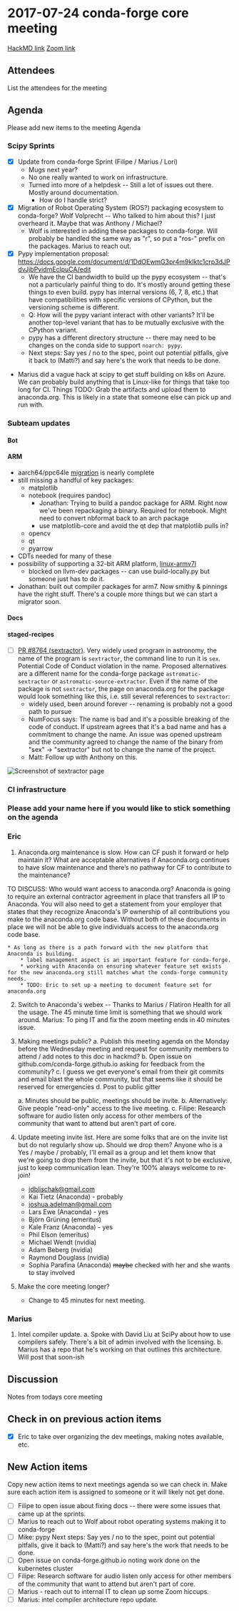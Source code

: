 # 2017-07-24 conda-forge core meeting 

[HackMD link](https://hackmd.io/P8on5P8wR3q3WslwrJzOEg)
[Zoom link]()
## Attendees
List the attendees for the meeting

## Agenda

Please add new items to the meeting Agenda

### Scipy Sprints
* [x] Update from conda-forge Sprint (Filipe / Marius / Lori)
    * Mugs next year?
    * No one really wanted to work on infrastructure.
    * Turned into more of a helpdesk -- Still a lot of issues out there. Mostly around documentation.
        * How do I handle strict?
* [x] Migration of Robot Operating System (ROS?) packaging ecosystem to conda-forge? Wolf Volprecht -- Who talked to him about this? I just overheard it. Maybe that was Anthony / Michael?
    * Wolf is interested in adding these packages to conda-forge. Will probably be handled the same way as "r", so put a "ros-" prefix on the packages. Marius to reach out.
* [x] Pypy implementation proposal: https://docs.google.com/document/d/1DdOEwmG3pr4m9kIktc1crp3dJPdvJjbPvidmEclpuCA/edit
    * We have the CI bandwidth to build up the pypy ecosystem -- that's not a particularly painful thing to do. It's mostly around getting these things to even build. pypy has internal versions (6, 7, 8, etc.) that have compatibilities with specific versions of CPython, but the versioning scheme is different.
    * Q: How will the pypy variant interact with other variants? It'll be another top-level variant that has to be mutually exclusive with the CPython variant.
    * pypy has a different directory structure -- there may need to be changes on the conda side to support `noarch: pypy`.
    * Next steps: Say yes / no to the spec, point out potential pitfalls, give it back to (Matti?) and say here's the work that needs to be done.
* Marius did a vague hack at scipy to get stuff building on k8s on Azure. We can probably build anything that is Linux-like for things that take too long for CI. Things TODO: Grab the artifacts and upload them to anaconda.org. This is likely in a state that someone else can pick up and run with.

### Subteam updates

#### Bot

#### ARM 
  * aarch64/ppc64le [migration](https://conda-forge.org/status/) is nearly complete
  * still missing a handful of key packages:
      * matplotlib
      * notebook (requires pandoc) 
        * Jonathan: Trying to build a pandoc package for ARM. Right now we've been repackaging a binary. Required for notebook. Might need to convert nbformat back to an arch package
        * use matplotlib-core and avoid the qt dep that matplotlib pulls in?
      * opencv
      * qt
      * pyarrow
  * CDTs needed for many of these
  * possibility of supporting a 32-bit ARM platform, [linux-armv7l](https://github.com/conda-forge/conda-smithy/pull/1115)
      * blocked on llvm-dev packages -- can use build-locally.py but someone just has to do it.
  * Jonathan: built out compiler packages for arm7. Now smithy & pinnings have the right stuff. There's a couple more things but we can start a migrator soon.


#### Docs

#### staged-recipes

* [ ] [PR #8764 (sextractor)](https://github.com/conda-forge/staged-recipes/pull/8764). Very widely used program in astronomy, the name of the program is `sextractor`, the command line to run it is `sex`. Potential Code of Conduct violation in the name. Proposed alternatives are a different name for the conda-forge package `astromatic-sextractor` or `astromatic-source-extractor`. Even if the name of the package is not `sextractor`, the page on anaconda.org for the package would look something like this, i.e. still several references to `sextractor`:
    * widely used, been around forever -- renaming is probably not a good path to pursue
    * NumFocus says: The name is bad and it's a possible breaking of the code of conduct. If upstream agrees that it's a bad name and has a commitment to change the name. An issue was opened upstream and the community agreed to change the name of the binary from "sex" -> "sextractor" but not to change the name of the project.
    * Matt: Follow up with Anthony on this.

![Screenshot of sextractor page](https://i.imgur.com/S6aYP9r.png)


### CI infrastructure

### Please add your name here if you would like to stick something on the agenda

### Eric
1. Anaconda.org maintenance is slow. How can CF push it forward or help maintain it? What are acceptable alternatives if Anaconda.org continues to have slow maintenance and there’s no pathway for CF to contribute to the maintenance?

TO DISCUSS: Who would want access to anaconda.org? Anaconda is going to require an external contractor agreement in place that transfers all IP to Anaconda. You will also need to get a statement from your employer that states that they recognize Anaconda's IP ownership of all contributions you make to the anaconda.org code base. Without both of these documents in place we will not be able to give individuals access to the anaconda.org code base.

    * As long as there is a path forward with the new platform that Anaconda is building. 
        * label management aspect is an important feature for conda-forge.
        * working with Anaconda on ensuring whatever feature set exists for the new anaconda.org still matches what the conda-forge community needs. 
        * TODO: Eric to set up a meeting to document feature set for anaconda.org

2. Switch to Anaconda's webex -- Thanks to Marius / Flatiron Health for all the usage. The 45 minute time limit is something that we should work around.
    Marius: To ping IT and fix the zoom meeting ends in 40 minutes issue.

3. Making meetings public? 
    a. Publish this meeting agenda on the Monday before the Wednesday meeting and request for community members to attend / add notes to this doc in hackmd?
    b. Open issue on github.com/conda-forge.github.io asking for feedback from the community?
    c. I guess we get everyone's email from their git commits and email blast the whole community, but that seems like it should be reserved for emergencies
    d. Post to public gitter
    
    a. Minutes should be public, meetings should be invite.
    b. Alternatively: Give people "read-only" access to the live meeting. 
    c. Filipe: Research software for audio listen only access for other members of the community that want to attend but aren't part of core.
    
4. Update meeting invite list. Here are some folks that are on the invite list but do not regularly show up. Should we drop them? Anyone who is a Yes / maybe / probably, I'll email as a group and let them know that we're going to drop them from the invite, but that it's not to be exclusive, just to keep communication lean. They're 100% always welcome to re-join!
    * jdblischak@gmail.com
    * Kai Tietz (Anaconda) - probably
    * joshua.adelman@gmail.com
    * Lars Ewe (Anaconda) - yes
    * Björn Grüning (emeritus)
    * Kale Franz (Anaconda) - yes 
    * Phil Elson (emeritus)
    * Michael Wendt (nvidia)
    * Adam Beberg (nvidia)
    * Raymond Douglass (nvidia)
    * Sophia Parafina (Anaconda) ~~maybe~~ checked with her and she wants to stay involved

5. Make the core meeting longer? 
    * Change to 45 minutes for next meeting.

### Marius

1. Intel compiler update. 
    a. Spoke with David Liu at SciPy about how to use compilers safely. There's a bit of admin involved with the licensing. 
    b. Marius has a repo that he's working on that outlines this architecture. Will post that soon-ish


## Discussion
Notes from todays core meeting 


## Check in on previous action items
* [x] Eric to take over organizing the dev meetings, making notes available, etc.

## New Action items
Copy new action items to next meetings agenda so we can check in. 
Make sure each action item is assigned to someone or it will likely not get done.

* [ ] Filipe to open issue about fixing docs -- there were some issues that came up at the sprints.
* [ ] Marius to reach out to Wolf about robot operating systems making it to conda-forge
* [ ] Mike:  pypy Next steps: Say yes / no to the spec, point out potential pitfalls, give it back to (Matti?) and say here's the work that needs to be done.
* [ ] Open issue on conda-forge.github.io noting work done on the kubernetes cluster 
* [ ] Filipe: Research software for audio listen only access for other members of the community that want to attend but aren't part of core.
* [ ] Marius - reach out to internal IT to clean up some Zoom hiccups.
* [ ] Marius: intel compiler architecture repo update.
